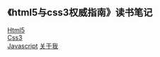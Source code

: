 ## 《html5与css3权威指南》读书笔记

[Html5](html5.md)  
[Css3](css3.md)  
[Javascript](javascript.md)
[关于我](about.md)